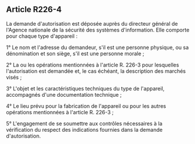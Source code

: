 Article R226-4
----
La demande d'autorisation est déposée auprès du directeur général de l'Agence
nationale de la sécurité des systèmes d'information. Elle comporte pour chaque
type d'appareil :

1° Le nom et l'adresse du demandeur, s'il est une personne physique, ou sa
dénomination et son siège, s'il est une personne morale ;

2° La ou les opérations mentionnées à l'article R. 226-3 pour lesquelles
l'autorisation est demandée et, le cas échéant, la description des marchés visés
;

3° L'objet et les caractéristiques techniques du type de l'appareil, accompagnés
d'une documentation technique ;

4° Le lieu prévu pour la fabrication de l'appareil ou pour les autres opérations
mentionnées à l'article R. 226-3 ;

5° L'engagement de se soumettre aux contrôles nécessaires à la vérification du
respect des indications fournies dans la demande d'autorisation.
